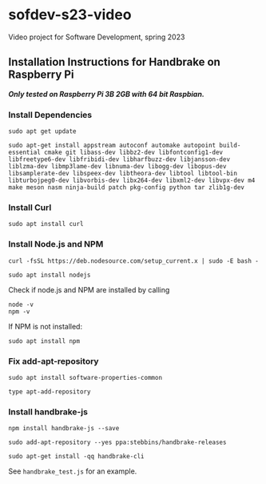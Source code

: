 # sofdev-s23-video
Video project for Software Development, spring 2023

## Installation Instructions for Handbrake on Raspberry Pi

***Only tested on Raspberry Pi 3B 2GB with 64 bit Raspbian.***


### Install Dependencies
```
sudo apt get update
```

```
sudo apt-get install appstream autoconf automake autopoint build-essential cmake git libass-dev libbz2-dev libfontconfig1-dev libfreetype6-dev libfribidi-dev libharfbuzz-dev libjansson-dev liblzma-dev libmp3lame-dev libnuma-dev libogg-dev libopus-dev libsamplerate-dev libspeex-dev libtheora-dev libtool libtool-bin libturbojpeg0-dev libvorbis-dev libx264-dev libxml2-dev libvpx-dev m4 make meson nasm ninja-build patch pkg-config python tar zlib1g-dev
```

### Install Curl
```
sudo apt install curl
```

### Install Node.js and NPM
```
curl -fsSL https://deb.nodesource.com/setup_current.x | sudo -E bash -
```
```
sudo apt install nodejs
```
Check if node.js and NPM are installed by calling
```
node -v
npm -v
```
If NPM is not installed:
```
sudo apt install npm
```

### Fix add-apt-repository
```
sudo apt install software-properties-common
```
```
type apt-add-repository
```

### Install handbrake-js
```
npm install handbrake-js --save
```
```
sudo add-apt-repository --yes ppa:stebbins/handbrake-releases
```
```
sudo apt-get install -qq handbrake-cli
```

See `handbrake_test.js` for an example.
